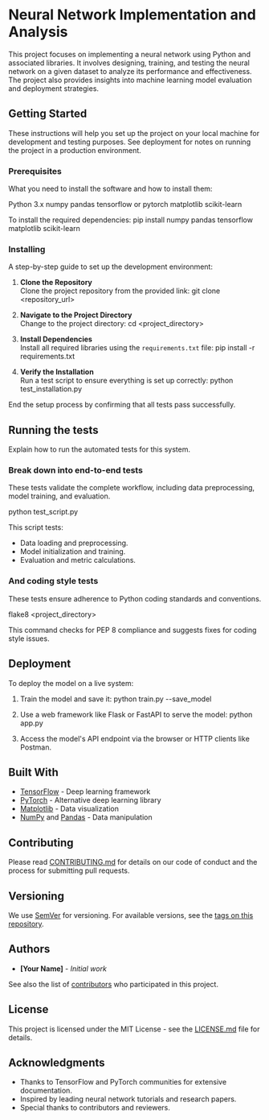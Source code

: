# Neural Network Implementation and Analysis

This project focuses on implementing a neural network using Python and associated libraries. It involves designing, training, and testing the neural network on a given dataset to analyze its performance and effectiveness. The project also provides insights into machine learning model evaluation and deployment strategies.

## Getting Started

These instructions will help you set up the project on your local machine for development and testing purposes. See deployment for notes on running the project in a production environment.

### Prerequisites

What you need to install the software and how to install them:

Python 3.x numpy pandas tensorflow or pytorch matplotlib scikit-learn


To install the required dependencies:
pip install numpy pandas tensorflow matplotlib scikit-learn


### Installing

A step-by-step guide to set up the development environment:

1. **Clone the Repository**  
   Clone the project repository from the provided link:
git clone <repository_url>


2. **Navigate to the Project Directory**  
Change to the project directory:
cd <project_directory>


3. **Install Dependencies**  
Install all required libraries using the `requirements.txt` file:
pip install -r requirements.txt


4. **Verify the Installation**  
Run a test script to ensure everything is set up correctly:
python test_installation.py


End the setup process by confirming that all tests pass successfully.

## Running the tests

Explain how to run the automated tests for this system.

### Break down into end-to-end tests

These tests validate the complete workflow, including data preprocessing, model training, and evaluation.

python test_script.py


This script tests:
- Data loading and preprocessing.
- Model initialization and training.
- Evaluation and metric calculations.

### And coding style tests

These tests ensure adherence to Python coding standards and conventions.

flake8 <project_directory>


This command checks for PEP 8 compliance and suggests fixes for coding style issues.

## Deployment

To deploy the model on a live system:

1. Train the model and save it:
python train.py --save_model


2. Use a web framework like Flask or FastAPI to serve the model:
python app.py


3. Access the model's API endpoint via the browser or HTTP clients like Postman.

## Built With

* [TensorFlow](https://www.tensorflow.org/) - Deep learning framework
* [PyTorch](https://pytorch.org/) - Alternative deep learning library
* [Matplotlib](https://matplotlib.org/) - Data visualization
* [NumPy](https://numpy.org/) and [Pandas](https://pandas.pydata.org/) - Data manipulation

## Contributing

Please read [CONTRIBUTING.md](CONTRIBUTING.md) for details on our code of conduct and the process for submitting pull requests.

## Versioning

We use [SemVer](http://semver.org/) for versioning. For available versions, see the [tags on this repository](https://github.com/your/project/tags).

## Authors

* **[Your Name]** - *Initial work*

See also the list of [contributors](https://github.com/your/project/contributors) who participated in this project.

## License

This project is licensed under the MIT License - see the [LICENSE.md](LICENSE.md) file for details.

## Acknowledgments

* Thanks to TensorFlow and PyTorch communities for extensive documentation.
* Inspired by leading neural network tutorials and research papers.
* Special thanks to contributors and reviewers.
